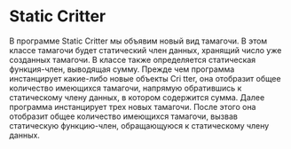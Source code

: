 # Static Critter
В программе Static Critter мы объявим новый вид тамагочи. В этом классе тамагочи будет статический член данных, хранящий число уже созданных тамагочи. В классе также определяется статическая функция-член, выводящая сумму. Прежде чем программа инстанцирует какие-либо новые объекты Cri tter, она отобразит общее количество имеющихся тамагочи, напрямую обратившись к статическому члену данных, в котором содержится сумма. Далее программа инстанцирует трех новых тамагочи. После этого она отобразит общее количество имеющихся тамагочи, вызвав статическую функцию-член, обращающуюся к статическому члену данных.
